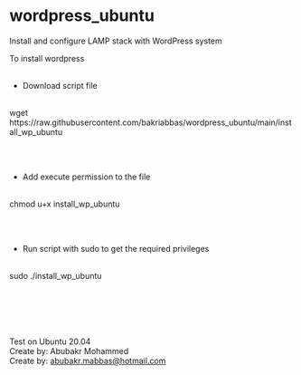# wordpress_ubuntu
Install and configure LAMP stack with WordPress system

To install wordpress
<br><br>
- Download script file
<br>
wget https://raw.githubusercontent.com/bakriabbas/wordpress_ubuntu/main/install_wp_ubuntu

<br><br>
- Add execute permission to the file
<br>
chmod u+x install_wp_ubuntu

<br><br>
- Run script with sudo to get the required privileges
<br>
sudo ./install_wp_ubuntu

<br><br><br><br><br>
Test on Ubuntu 20.04
<br>
Create by: Abubakr Mohammed
<br>
Create by: abubakr.mabbas@hotmail.com
